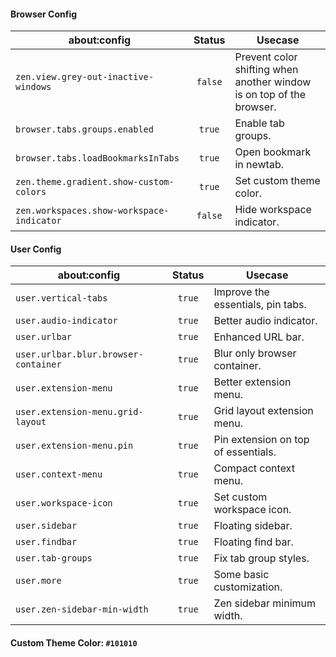 #### Browser Config
| about:config                              | Status  | Usecase                                                              |
| ----------------------------------------- | :-----: | -------------------------------------------------------------------- |
| `zen.view.grey-out-inactive-windows`      | `false` | Prevent color shifting when another window is on top of the browser. |
| `browser.tabs.groups.enabled`             | `true`  | Enable tab groups.                                                   |
| `browser.tabs.loadBookmarksInTabs`        | `true`  | Open bookmark in newtab.                                             |
| `zen.theme.gradient.show-custom-colors`   | `true`  | Set custom theme color.                                              |
| `zen.workspaces.show-workspace-indicator` | `false` | Hide workspace indicator.                                            |

#### User Config
| about:config                         | Status  | Usecase                             |
| ------------------------------------ | :-----: | ----------------------------------- |
| `user.vertical-tabs`                 | `true`  | Improve the essentials, pin tabs.   |
| `user.audio-indicator`               | `true`  | Better audio indicator.             |
| `user.urlbar`                        | `true`  | Enhanced URL bar.                   |
| `user.urlbar.blur.browser-container` | `true`  | Blur only browser container.        |
| `user.extension-menu`                | `true`  | Better extension menu.              |
| `user.extension-menu.grid-layout`    | `true`  | Grid layout extension menu.         |
| `user.extension-menu.pin`            | `true`  | Pin extension on top of essentials. |
| `user.context-menu`                  | `true`  | Compact context menu.               |
| `user.workspace-icon`                | `true`  | Set custom workspace icon.          |
| `user.sidebar`                       | `true`  | Floating sidebar.                   |
| `user.findbar`                       | `true`  | Floating find bar.                  |
| `user.tab-groups`                    | `true`  | Fix tab group styles.               |
| `user.more`                          | `true`  | Some basic customization.           |
| `user.zen-sidebar-min-width`         | `true`  | Zen sidebar minimum width.          |
#### Custom Theme Color: `#101010`
